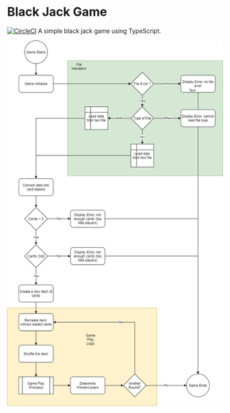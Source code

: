 
# Black Jack Game

[![CircleCI](https://circleci.com/gh/FRossouw/Blackjack_game.svg?style=svg)](https://circleci.com/gh/FRossouw/Blackjack_game)
A simple black jack game using TypeScript.





![Flow Chart](https://github.com/FRossouw/Blackjack_game/blob/master/flowchart.png)